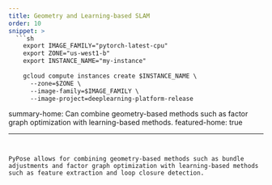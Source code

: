 ```yaml
---
title: Geometry and Learning-based SLAM
order: 10
snippet: >
  ```sh
    export IMAGE_FAMILY="pytorch-latest-cpu"
    export ZONE="us-west1-b"
    export INSTANCE_NAME="my-instance"
    
    gcloud compute instances create $INSTANCE_NAME \
      --zone=$ZONE \
      --image-family=$IMAGE_FAMILY \
      --image-project=deeplearning-platform-release
  ```

summary-home: Can combine geometry-based methods such as factor graph optimization with learning-based methods.
featured-home: true

---
```


PyPose allows for combining geometry-based methods such as bundle adjustments and factor graph optimization with learning-based methods such as feature extraction and loop closure detection.
